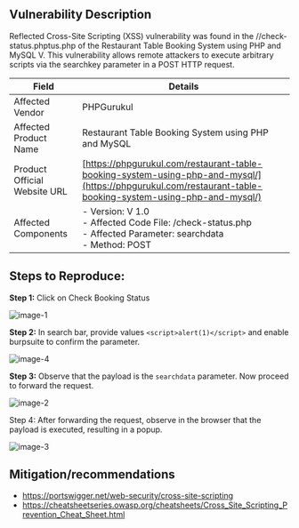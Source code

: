 ## Vulnerability Description

Reflected Cross-Site Scripting (XSS) vulnerability was found in the //check-status.phptus.php of the 	Restaurant Table Booking System using PHP and MySQL V. This vulnerability allows remote attackers to execute arbitrary scripts via the searchkey parameter in a POST HTTP request.

| Field                                   | Details                                                                                              |
|-----------------------------------------|------------------------------------------------------------------------------------------------------|
| Affected Vendor                         | PHPGurukul                                                                                           |
| Affected Product Name                   |Restaurant Table Booking System using PHP and MySQL                               |
| Product Official Website URL            | [https://phpgurukul.com/restaurant-table-booking-system-using-php-and-mysql/](https://phpgurukul.com/restaurant-table-booking-system-using-php-and-mysql/) |
| Affected Components                     | - Version: V 1.0 <br>- Affected Code File: /check-status.php <br>- Affected Parameter: searchdata <br>- Method: POST |

## Steps to Reproduce:

**Step 1:** Click on Check Booking Status

![image-1](https://github.com/user-attachments/assets/c7a5b565-59c3-4519-8e16-72699ca2e9db)

**Step 2:** In search bar, provide values ```<script>alert(1)</script>``` and enable burpsuite to confirm the parameter.

![image-4](https://github.com/user-attachments/assets/25ea8958-473a-4152-9b1a-57bc6f159682)

**Step 3:** Observe that the payload is the ```searchdata``` parameter. Now proceed to forward the request.

![image-2](https://github.com/user-attachments/assets/580b875b-e945-421f-8080-14188b9d5608)

Step 4: After forwarding the request, observe in the browser that the payload is executed, resulting in a popup.

![image-3](https://github.com/user-attachments/assets/1fe6bc0d-ad8d-471e-a2d5-913c29852112)



## Mitigation/recommendations
- https://portswigger.net/web-security/cross-site-scripting
- https://cheatsheetseries.owasp.org/cheatsheets/Cross_Site_Scripting_Prevention_Cheat_Sheet.html
